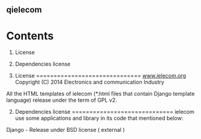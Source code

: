 
qielecom
------------------------------
Contents
==============================

1. License
2. Dependencies license

1. License
==============================
www.ielecom.org
Copyright (C) 2014  Electronics and communication Industry


All the HTML templates of ielecom (*.html files that contain Django template
language) release under the term of GPL v2.

2. Dependencies license
=============================
ielecom use some applications and library in its code that mentioned below:

Django - Release under BSD license ( external )
